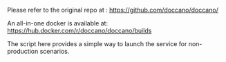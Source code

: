 Please refer to the original repo at : https://github.com/doccano/doccano/

An all-in-one docker is available at:
https://hub.docker.com/r/doccano/doccano/builds

The script here provides a simple way to launch the service for 
non-production scenarios.
